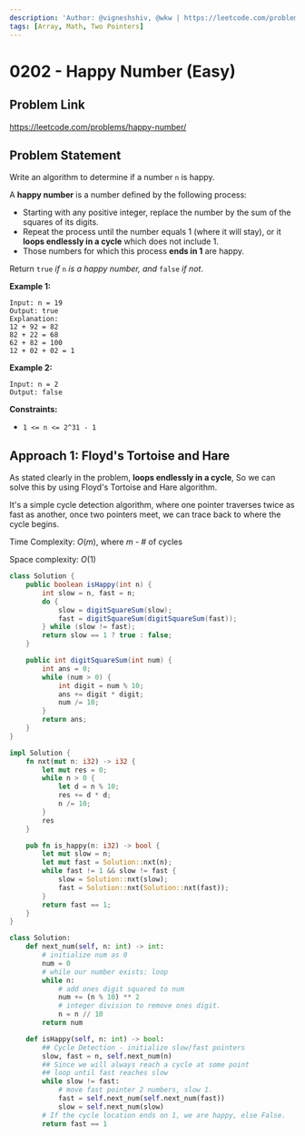 ```yaml
---
description: 'Author: @vigneshshiv, @wkw | https://leetcode.com/problems/happy-number/'
tags: [Array, Math, Two Pointers]
---
```


# 0202 - Happy Number (Easy)

## Problem Link

https://leetcode.com/problems/happy-number/

## Problem Statement

Write an algorithm to determine if a number `n` is happy.

A **happy number** is a number defined by the following process:

- Starting with any positive integer, replace the number by the sum of the squares of its digits.
- Repeat the process until the number equals 1 (where it will stay), or it **loops endlessly in a cycle** which does not include 1.
- Those numbers for which this process **ends in 1** are happy.

Return `true` _if_ `n` _is a happy number, and_ `false` _if not_.

**Example 1:**

```
Input: n = 19
Output: true
Explanation:
12 + 92 = 82
82 + 22 = 68
62 + 82 = 100
12 + 02 + 02 = 1
```

**Example 2:**

```
Input: n = 2
Output: false
```

**Constraints:**

- `1 <= n <= 2^31 - 1`

## Approach 1: Floyd's Tortoise and Hare

As stated clearly in the problem, **loops endlessly in a cycle**, So we can solve this by using Floyd's Tortoise and Hare algorithm.

It's a simple cycle detection algorithm, where one pointer traverses twice as fast as another, once two pointers meet, we can trace back to where the cycle begins.

Time Complexity: $O(m)$, where $m$ - # of cycles

Space complexity: $O(1)$

<Tabs>
<TabItem value="java" label="Java">
<SolutionAuthor name="@vigneshshiv"/>

```java
class Solution {
    public boolean isHappy(int n) {
        int slow = n, fast = n;
        do {
            slow = digitSquareSum(slow);
            fast = digitSquareSum(digitSquareSum(fast));
        } while (slow != fast);
        return slow == 1 ? true : false;
    }

    public int digitSquareSum(int num) {
        int ans = 0;
        while (num > 0) {
            int digit = num % 10;
            ans += digit * digit;
            num /= 10;
        }
        return ans;
    }
}
```

</TabItem>

<TabItem value="rs" label="Rust">
<SolutionAuthor name="@wkw"/>

```rs
impl Solution {
    fn nxt(mut n: i32) -> i32 {
        let mut res = 0;
        while n > 0 {
            let d = n % 10;
            res += d * d;
            n /= 10;
        }
        res
    }

    pub fn is_happy(n: i32) -> bool {
        let mut slow = n;
        let mut fast = Solution::nxt(n);
        while fast != 1 && slow != fast {
            slow = Solution::nxt(slow);
            fast = Solution::nxt(Solution::nxt(fast));
        }
        return fast == 1;
    }
}
```

</TabItem>

<TabItem value="python" label="Python">
<SolutionAuthor name="@ColeB2"/>

```py
class Solution:
    def next_num(self, n: int) -> int:
        # initialize num as 0
        num = 0
        # while our number exists: loop
        while n:
            # add ones digit squared to num
            num += (n % 10) ** 2
            # integer division to remove ones digit.
            n = n // 10
        return num

    def isHappy(self, n: int) -> bool:
        ## Cycle Detection - initialize slow/fast pointers
        slow, fast = n, self.next_num(n)
        ## Since we will always reach a cycle at some point
        ## loop until fast reaches slow
        while slow != fast:
            # move fast pointer 2 numbers, slow 1.
            fast = self.next_num(self.next_num(fast))
            slow = self.next_num(slow)
        # If the cycle location ends on 1, we are happy, else False.
        return fast == 1
```

</TabItem>
</Tabs>
